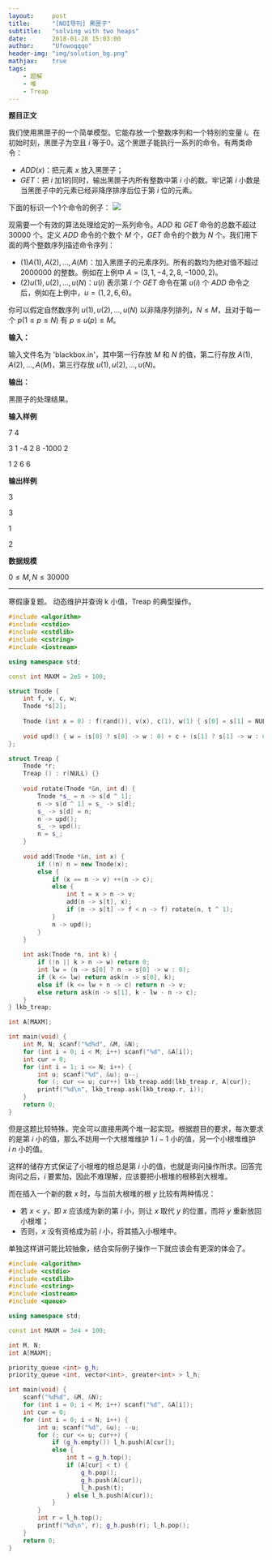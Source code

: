 ```yaml
---
layout:     post
title:      "[NOI导刊] 黑匣子"
subtitle:   "solving with two heaps"
date:       2018-01-28 15:03:00
author:     "Ufowoqqqo"
header-img: "img/solution_bg.png"
mathjax:    true
tags:
    - 题解
    - 堆
    - Treap
---
```



**题目正文**

   我们使用黑匣子的一个简单模型。它能存放一个整数序列和一个特别的变量 $i$。在初始时刻，黑匣子为空且 $i$ 等于0。这个黑匣子能执行一系列的命令。有两类命令：

- $ADD(x)$：把元素 $x$ 放入黑匣子；
- $GET$：把 $i$ 加1的同时，输出黑匣子内所有整数中第 $i$ 小的数。牢记第 $i$ 小数是当黑匣子中的元素已经非降序排序后位于第 $i$ 位的元素。


下面的标识一个1个命令的例子：
![](https://cdn.luogu.org/upload/pic/661.png)
 
现需要一个有效的算法处理给定的一系列命令。$ADD$ 和 $GET$ 命令的总数不超过 30000 个。定义 $ADD$ 命令的个数个 $M$ 个，$GET$ 命令的个数为 $N$ 个。我们用下面的两个整数序列描述命令序列：

- (1)$A(1), A(2), \ldots, A(M)$：加入黑匣子的元素序列。所有的数均为绝对值不超过 2000000 的整数。例如在上例中 $A=(3, 1, -4, 2, 8, -1000, 2)$。
- (2)$u(1), u(2), \ldots, u(N)$：$u(i)$ 表示第 $i$ 个 $GET$ 命令在第 $u(i)$ 个 $ADD$ 命令之后，例如在上例中，$u=(1, 2, 6, 6)$。


你可以假定自然数序列 $u(1), u(2),\ldots, u(N)$ 以非降序列排列，$N\leq M$，且对于每一个 $p(1\leq p\leq N)$ 有 $p\leq u(p)\leq M$。

**输入：**

输入文件名为 'blackbox.in'，其中第一行存放 $M$ 和 $N$ 的值，第二行存放 $A(1), A(2), \ldots, A(M)$，第三行存放 $u(1), u(2), \ldots, u(N)$。

**输出：**

黑匣子的处理结果。

**输入样例**

7 4

3 1 -4 2 8 -1000 2

1 2 6 6

**输出样例**

3

3

1

2

**数据规模**

$0\leq M, N\leq30000$

----------

 
寒假康复题。
动态维护并查询 k 小值，Treap 的典型操作。

```cpp
#include <algorithm>
#include <cstdio>
#include <cstdlib>
#include <cstring>
#include <iostream>

using namespace std;

const int MAXM = 2e5 + 100;

struct Tnode {
	int f, v, c, w;
	Tnode *s[2];
	
	Tnode (int x = 0) : f(rand()), v(x), c(1), w(1) { s[0] = s[1] = NULL; }
    
    void upd() { w = (s[0] ? s[0] -> w : 0) + c + (s[1] ? s[1] -> w : 0); }
};

struct Treap {
	Tnode *r;
	Treap () : r(NULL) {}
	
	void rotate(Tnode *&n, int d) {
		Tnode *s_ = n -> s[d ^ 1];
		n -> s[d ^ 1] = s_ -> s[d];
		s_ -> s[d] = n;
		n -> upd();
		s_ -> upd();
		n = s_;
	}
	
	void add(Tnode *&n, int x) {
		if (!n) n = new Tnode(x);
		else {
			if (x == n -> v) ++(n -> c);
			else {
				int t = x > n -> v;
				add(n -> s[t], x);
				if (n -> s[t] -> f < n -> f) rotate(n, t ^ 1);
			}
			n -> upd();
		}
	}
	
	int ask(Tnode *n, int k) {
		if (!n || k > n -> w) return 0;
		int lw = (n -> s[0] ? n -> s[0] -> w : 0);
		if (k <= lw) return ask(n -> s[0], k);
		else if (k <= lw + n -> c) return n -> v;
		else return ask(n -> s[1], k - lw - n -> c);
	}
} lkb_treap;

int A[MAXM];

int main(void) {
	int M, N; scanf("%d%d", &M, &N);
	for (int i = 0; i < M; i++) scanf("%d", &A[i]);
	int cur = 0;
	for (int i = 1; i <= N; i++) {
		int u; scanf("%d", &u); u--;
		for (; cur <= u; cur++) lkb_treap.add(lkb_treap.r, A[cur]);
		printf("%d\n", lkb_treap.ask(lkb_treap.r, i));
	}
	return 0;
}
```


但是这题比较特殊，完全可以直接用两个堆一起实现。根据题目的要求，每次要求的是第 $i$ 小的值，那么不妨用一个大根堆维护 $1 ~ i - 1$ 小的值，另一个小根堆维护 $i ~ n$ 小的值。

这样的储存方式保证了小根堆的根总是第 $i$ 小的值，也就是询问操作所求。回答完询问之后，$i$ 要累加，因此不难理解，应该要把小根堆的根移到大根堆。

而在插入一个新的数 $x$ 时，与当前大根堆的根 $y$ 比较有两种情况：
- 若 $x < y$，即 $x$ 应该成为新的第 $i$ 小，则让 $x$ 取代 $y$ 的位置，而将 $y$ 重新放回小根堆；
- 否则，$x$ 没有资格成为前 $i$ 小，将其插入小根堆中。

单独这样讲可能比较抽象，结合实际例子操作一下就应该会有更深的体会了。

```cpp
#include <algorithm>
#include <cstdio>
#include <cstdlib>
#include <cstring>
#include <iostream>
#include <queue>

using namespace std;

const int MAXM = 3e4 + 100;

int M, N;
int A[MAXM];

priority_queue <int> g_h;
priority_queue <int, vector<int>, greater<int> > l_h;

int main(void) {
	scanf("%d%d", &M, &N);
	for (int i = 0; i < M; i++) scanf("%d", &A[i]);	
	int cur = 0;
	for (int i = 0; i < N; i++) {
		int u; scanf("%d", &u); --u;
		for (; cur <= u; cur++) {
			if (g_h.empty()) l_h.push(A[cur]);
			else {
				int t = g_h.top();
				if (A[cur] < t) {
					g_h.pop();
					g_h.push(A[cur]);
					l_h.push(t);
				} else l_h.push(A[cur]);
			}
		}
		int r = l_h.top();
		printf("%d\n", r); g_h.push(r); l_h.pop();
	}
	return 0;
}
```
